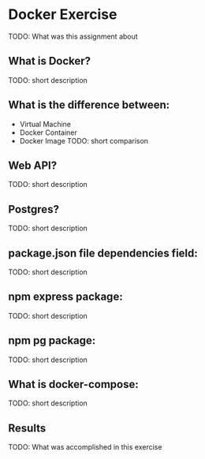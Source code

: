 # Docker Exercise
TODO: What was this assignment about

## What is Docker?
TODO: short description

## What is the difference between:
* Virtual Machine
* Docker Container
* Docker Image
TODO: short comparison

## Web API?
TODO: short description

## Postgres?
TODO: short description

## package.json file dependencies field:
TODO: short description

## npm express package:
TODO: short description

## npm pg package:
TODO: short description

## What is docker-compose:
TODO: short description

## Results
TODO: What was accomplished in this exercise